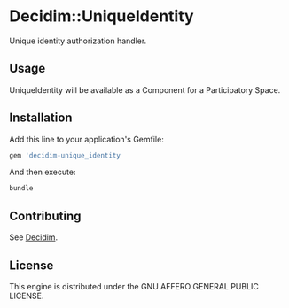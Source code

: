 # Decidim::UniqueIdentity

Unique identity authorization handler.

## Usage

UniqueIdentity will be available as a Component for a Participatory
Space.

## Installation

Add this line to your application's Gemfile:

```ruby
gem 'decidim-unique_identity
```

And then execute:

```bash
bundle
```

## Contributing

See [Decidim](https://github.com/decidim/decidim).

## License

This engine is distributed under the GNU AFFERO GENERAL PUBLIC LICENSE.
